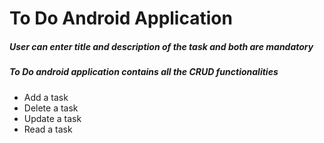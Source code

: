 # To Do Android Application
##### User can enter title and description of the task and both are mandatory
##### To Do android application contains all the CRUD functionalities 
- Add a task
- Delete a task
- Update a task
- Read a task
